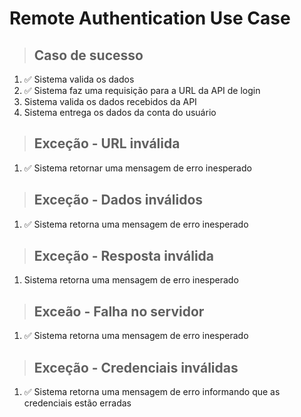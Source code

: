 # Remote Authentication Use Case

> ## Caso de sucesso
1. ✅ Sistema valida os dados
2. ✅ Sistema faz uma requisição para a URL da API de login
3. Sistema valida os dados recebidos da API 
4. Sistema entrega os dados da conta do usuário 

> ## Exceção - URL inválida
1. ✅ Sistema retornar uma mensagem de erro inesperado

> ## Exceção - Dados inválidos
1. ✅ Sistema retorna uma mensagem de erro inesperado

> ## Exceção - Resposta inválida
1. Sistema retorna uma mensagem de erro inesperado

> ## Exceão - Falha no servidor
1. ✅ Sistema retorna uma mensagem de erro inesperado 

> ## Exceção - Credenciais inválidas 
1. ✅ Sistema retorna uma mensagem de erro informando que as credenciais estão erradas 